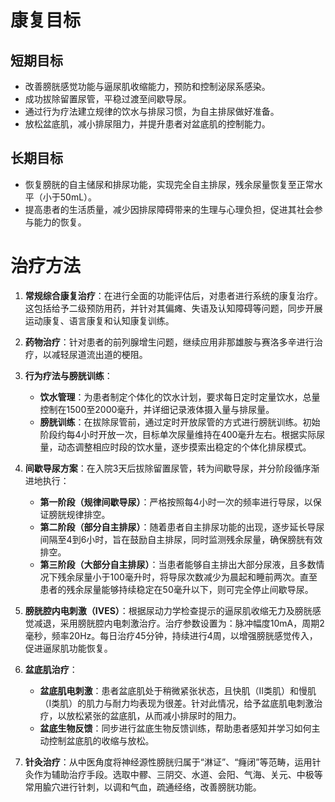 # **康复目标**

## **短期目标**
* 改善膀胱感觉功能与逼尿肌收缩能力，预防和控制泌尿系感染。
* 成功拔除留置尿管，平稳过渡至间歇导尿。
* 通过行为疗法建立规律的饮水与排尿习惯，为自主排尿做好准备。
* 放松盆底肌，减小排尿阻力，并提升患者对盆底肌的控制能力。

## **长期目标**
* 恢复膀胱的自主储尿和排尿功能，实现完全自主排尿，残余尿量恢复至正常水平（小于50mL）。
* 提高患者的生活质量，减少因排尿障碍带来的生理与心理负担，促进其社会参与能力的恢复。

# **治疗方法**

1.  **常规综合康复治疗**：在进行全面的功能评估后，对患者进行系统的康复治疗。这包括给予二级预防用药，并针对其偏瘫、失语及认知障碍等问题，同步开展运动康复、语言康复和认知康复训练。

2.  **药物治疗**：针对患者的前列腺增生问题，继续应用非那雄胺与赛洛多辛进行治疗，以减轻尿道流出道的梗阻。

3.  **行为疗法与膀胱训练**：
    *   **饮水管理**：为患者制定个体化的饮水计划，要求每日定时定量饮水，总量控制在1500至2000毫升，并详细记录液体摄入量与排尿量。
    *   **膀胱训练**：在拔除尿管前，通过定时开放尿管的方式进行膀胱训练。初始阶段约每4小时开放一次，目标单次尿量维持在400毫升左右。根据实际尿量，动态调整相应时段的饮水量，逐步摸索出稳定的个体化排尿模式。

4.  **间歇导尿方案**：在入院3天后拔除留置尿管，转为间歇导尿，并分阶段循序渐进地执行：
    *   **第一阶段（规律间歇导尿）**：严格按照每4小时一次的频率进行导尿，以保证膀胱规律排空。
    *   **第二阶段（部分自主排尿）**：随着患者自主排尿功能的出现，逐步延长导尿间隔至4到6小时，旨在鼓励自主排尿，同时监测残余尿量，确保膀胱有效排空。
    *   **第三阶段（大部分自主排尿）**：当患者能够自主排出大部分尿液，且多数情况下残余尿量小于100毫升时，将导尿次数减少为晨起和睡前两次。直至患者的残余尿量能够持续稳定在50毫升以下，则可完全停止间歇导尿。

5.  **膀胱腔内电刺激（IVES）**：根据尿动力学检查提示的逼尿肌收缩无力及膀胱感觉减退，采用膀胱腔内电刺激治疗。治疗参数设置为：脉冲幅度10mA，周期2毫秒，频率20Hz。每日治疗45分钟，持续进行4周，以增强膀胱感觉传入，促进逼尿肌功能恢复。

6.  **盆底肌治疗**：
    *   **盆底肌电刺激**：患者盆底肌处于稍微紧张状态，且快肌（II类肌）和慢肌（I类肌）的肌力与耐力均表现为很差。针对此情况，给予盆底肌电刺激治疗，以放松紧张的盆底肌，从而减小排尿时的阻力。
    *   **盆底生物反馈**：同步进行盆底生物反馈训练，帮助患者感知并学习如何主动控制盆底肌的收缩与放松。

7.  **针灸治疗**：从中医角度将神经源性膀胱归属于“淋证”、“癃闭”等范畴，运用针灸作为辅助治疗手段。选取中髎、三阴交、水道、会阳、气海、关元、中极等常用腧穴进行针刺，以调和气血，疏通经络，改善膀胱功能。